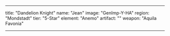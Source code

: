 ---

title: "Dandelion Knight"
name: "Jean"
image: "GenImp-Y-HA"
region: "Mondstadt"
tier: "5-Star"
element: "Anemo"
artifact: ""
weapon: "Aquila Favonia"

---
